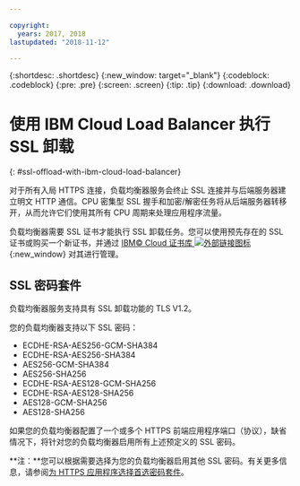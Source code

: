 ```yaml
---

copyright:
  years: 2017, 2018
lastupdated: "2018-11-12"

---
```


{:shortdesc: .shortdesc}
{:new_window: target="_blank"}
{:codeblock: .codeblock}
{:pre: .pre}
{:screen: .screen}
{:tip: .tip}
{:download: .download}

# 使用 IBM Cloud Load Balancer 执行 SSL 卸载
{: #ssl-offload-with-ibm-cloud-load-balancer}

对于所有入局 HTTPS 连接，负载均衡器服务会终止 SSL 连接并与后端服务器建立明文 HTTP 通信。CPU 密集型 SSL 握手和加密/解密任务将从后端服务器转移开，从而允许它们使用其所有 CPU 周期来处理应用程序流量。 

负载均衡器需要 SSL 证书才能执行 SSL 卸载任务。您可以使用预先存在的 SSL 证书或购买一个新证书，并通过 [IBM© Cloud 证书库 ![外部链接图标](../../icons/launch-glyph.svg "外部链接图标")](https://control.softlayer.com/security/sslcerts){:new_window} 对其进行管理。 

## SSL 密码套件
负载均衡器服务支持具有 SSL 卸载功能的 TLS V1.2。

您的负载均衡器支持以下 SSL 密码：

* ECDHE-RSA-AES256-GCM-SHA384
* ECDHE-RSA-AES256-SHA384
* AES256-GCM-SHA384
* AES256-SHA256
* ECDHE-RSA-AES128-GCM-SHA256
* ECDHE-RSA-AES128-SHA256
* AES128-GCM-SHA256
* AES128-SHA256

如果您的负载均衡器配置了一个或多个 HTTPS 前端应用程序端口（协议），缺省情况下，将针对您的负载均衡器启用所有上述预定义的 SSL 密码。 

**注：**您可以根据需要选择为您的负载均衡器启用其他 SSL 密码。有关更多信息，请参阅[为 HTTPS 应用程序选择首选密码套件](/docs/infrastructure/loadbalancer-service?topic=loadbalancer-service-choosing-a-preferred-cipher-suite-for-your-https-application)。
